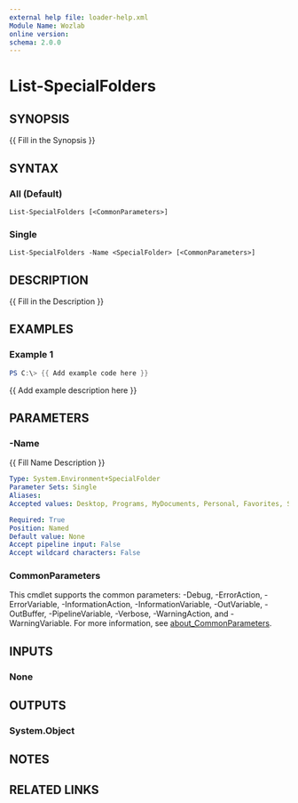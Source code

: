 ```yaml
---
external help file: loader-help.xml
Module Name: Wozlab
online version:
schema: 2.0.0
---
```


# List-SpecialFolders

## SYNOPSIS
{{ Fill in the Synopsis }}

## SYNTAX

### All (Default)
```
List-SpecialFolders [<CommonParameters>]
```

### Single
```
List-SpecialFolders -Name <SpecialFolder> [<CommonParameters>]
```

## DESCRIPTION
{{ Fill in the Description }}

## EXAMPLES

### Example 1
```powershell
PS C:\> {{ Add example code here }}
```

{{ Add example description here }}

## PARAMETERS

### -Name
{{ Fill Name Description }}

```yaml
Type: System.Environment+SpecialFolder
Parameter Sets: Single
Aliases:
Accepted values: Desktop, Programs, MyDocuments, Personal, Favorites, Startup, Recent, SendTo, StartMenu, MyMusic, MyVideos, DesktopDirectory, MyComputer, NetworkShortcuts, Fonts, Templates, CommonStartMenu, CommonPrograms, CommonStartup, CommonDesktopDirectory, ApplicationData, PrinterShortcuts, LocalApplicationData, InternetCache, Cookies, History, CommonApplicationData, Windows, System, ProgramFiles, MyPictures, UserProfile, SystemX86, ProgramFilesX86, CommonProgramFiles, CommonProgramFilesX86, CommonTemplates, CommonDocuments, CommonAdminTools, AdminTools, CommonMusic, CommonPictures, CommonVideos, Resources, LocalizedResources, CommonOemLinks, CDBurning

Required: True
Position: Named
Default value: None
Accept pipeline input: False
Accept wildcard characters: False
```

### CommonParameters
This cmdlet supports the common parameters: -Debug, -ErrorAction, -ErrorVariable, -InformationAction, -InformationVariable, -OutVariable, -OutBuffer, -PipelineVariable, -Verbose, -WarningAction, and -WarningVariable. For more information, see [about_CommonParameters](http://go.microsoft.com/fwlink/?LinkID=113216).

## INPUTS

### None

## OUTPUTS

### System.Object
## NOTES

## RELATED LINKS
